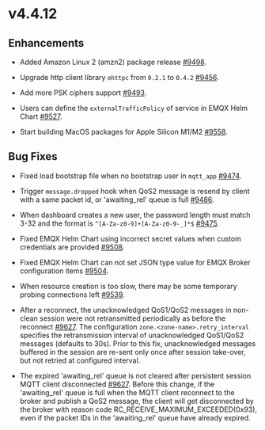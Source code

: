 # v4.4.12

## Enhancements

- Added Amazon Linux 2 (amzn2) package release [#9498](https://github.com/emqx/emqx/pull/9498).

- Upgrade http client library `ehttpc` from `0.2.1` to `0.4.2` [#9456](https://github.com/emqx/emqx/pull/9456).

- Add more PSK ciphers support [#9493](https://github.com/emqx/emqx/pull/9493).

- Users can define the `externalTrafficPolicy` of service in EMQX Helm Chart [#9527](https://github.com/emqx/emqx/pull/9527).

- Start building MacOS packages for Apple Silicon M1/M2 [#9558](https://github.com/emqx/emqx/pull/9558).

## Bug Fixes

- Fixed load bootstrap file when no bootstrap user in `mqtt_app` [#9474](https://github.com/emqx/emqx/pull/9474).

- Trigger `message.dropped` hook when QoS2 message is resend by client with a same packet id, or 'awaiting_rel' queue is full [#9486](https://github.com/emqx/emqx/pull/9486).

- When dashboard creates a new user, the password length must match 3-32 and the format is `^[A-Za-z0-9]+[A-Za-z0-9-_]*$` [#9475](https://github.com/emqx/emqx-enterprise/pull/9475).

- Fixed EMQX Helm Chart using incorrect secret values when custom credentials are provided [#9508](https://github.com/emqx/emqx/pull/9508).

- Fixed EMQX Helm Chart can not set JSON type value for EMQX Broker configuration items [#9504](https://github.com/emqx/emqx/pull/9504).

- When resource creation is too slow, there may be some temporary probing connections left [#9539](https://github.com/emqx/emqx/pull/9539).

- After a reconnect, the unacknowledged QoS1/QoS2 messages in non-clean session were not retransmitted periodically as before the reconnect [#9627](https://github.com/emqx/emqx/pull/9627).
  The configuration `zone.<zone-name>.retry_interval` specifies the retransmission interval of
  unacknowledged QoS1/QoS2 messages (defaults to 30s).
  Prior to this fix, unacknowledged messages buffered in the session are re-sent only once after session take-over, but not retried at configured interval.

- The expired 'awaiting_rel' queue is not cleared after persistent session MQTT client disconnected [#9627](https://github.com/emqx/emqx/pull/9627).
  Before this change, if the 'awaiting_rel' queue is full when the MQTT client reconnect
  to the broker and publish a QoS2 message, the client will get disconnected by the broker
  with reason code RC_RECEIVE_MAXIMUM_EXCEEDED(0x93), even if the packet IDs in the 'awaiting_rel'
  queue have already expired.
